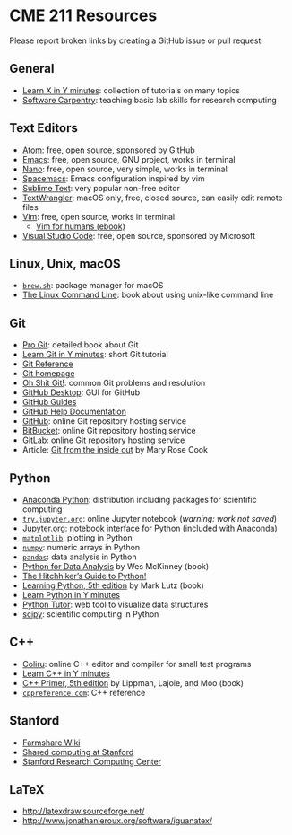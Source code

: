 # CME 211 Resources

Please report broken links by creating a GitHub issue or pull request.

## General

* [Learn X in Y minutes][lxiy]: collection of tutorials on many topics
* [Software Carpentry][software-carpentry]: teaching basic lab skills for research computing

[software-carpentry]: http://software-carpentry.org/
[lxiy]: https://learnxinyminutes.com/

## Text Editors

* [Atom][atom]: free, open source, sponsored by GitHub
* [Emacs][emacs]: free, open source, GNU project, works in terminal
* [Nano][nano]: free, open source, very simple, works in terminal
* [Spacemacs][spacemacs]: Emacs configuration inspired by vim
* [Sublime Text][sublime]: very popular non-free editor
* [TextWrangler][text-wrangler]: macOS only, free, closed source, can easily edit remote files
* [Vim][vim]: free, open source, works in terminal
  * [Vim for humans (ebook)][vim-for-humans]
* [Visual Studio Code][vs-code]: free, open source, sponsored by Microsoft

[atom]: https://atom.io/
[emacs]: https://www.gnu.org/software/emacs/
[nano]: https://www.nano-editor.org/
[spacemacs]: http://spacemacs.org/
[sublime]: https://www.sublimetext.com/
[text-wrangler]: http://www.barebones.com/products/textwrangler/
[vim]: http://www.vim.org/
[vim-for-humans]: https://vimebook.com/en
[vs-code]: https://code.visualstudio.com/

## Linux, Unix, macOS

* [`brew.sh`][homebrew]: package manager for macOS
* [The Linux Command Line][linux-command]: book about using unix-like command line

[homebrew]: http://brew.sh/
[linux-command]: http://linuxcommand.org/

## Git

* [Pro Git][git-book]: detailed book about Git
* [Learn Git in Y minutes][git-lxiny]: short Git tutorial
* [Git Reference][git-ref]
* [Git homepage][git-scm]
* [Oh Shit Git!][git-shit]: common Git problems and resolution
* [GitHub Desktop][github-desktop]: GUI for GitHub
* [GitHub Guides][github-guides]
* [GitHub Help Documentation][github-help]
* [GitHub][github]: online Git repository hosting service
* [BitBucket][bitbucket]: online Git repository hosting service
* [GitLab][gitlab]: online Git repository hosting service
* Article: [Git from the inside out](https://codewords.recurse.com/issues/two/git-from-the-inside-out) by Mary Rose Cook

[git-book]: https://git-scm.com/book/en/v2
[git-lxiny]: https://learnxinyminutes.com/docs/git/
[git-ref]: http://gitref.org/
[git-scm]: https://git-scm.com/
[git-shit]: http://ohshitgit.com/
[github-desktop]: https://desktop.github.com/
[github-guides]: https://guides.github.com/
[github-help]: https://help.github.com/
[github]: https://github.com/
[bitbucket]: https://bitbucket.org/
[gitlab]: https://about.gitlab.com/

## Python

* [Anaconda Python][anaconda]: distribution including packages for scientific computing
* [`try.jupyter.org`][jupyter-try]: online Jupyter notebook (*warning: work not saved*)
* [Jupyter.org][jupyter]: notebook interface for Python (included with Anaconda)
* [`matplotlib`][matplotlib]: plotting in Python
* [`numpy`][numpy]: numeric arrays in Python
* [`pandas`][pandas]: data analysis in Python
* [Python for Data Analysis][py-data] by Wes McKinney (book)
* [The Hitchhiker’s Guide to Python!][py-hitchhiker]
* [Learning Python, 5th edition][py-learing] by Mark Lutz (book)
* [Learn Python in Y minutes][py-lxiy]
* [Python Tutor][py-tutor]: web tool to visualize data structures
* [scipy][scipy]: scientific computing in Python

[anaconda]: https://www.continuum.io/downloads
[jupyter-try]: https://try.jupyter.org/
[jupyter]: http://jupyter.org/index.html
[matplotlib]: http://matplotlib.org/
[numpy]: http://numpy.org/
[pandas]: http://pandas.pydata.org/
[py-data]: http://proquest.safaribooksonline.com/9781449323592?uicode=stanford
[py-hitchhiker]: http://docs.python-guide.org/
[py-learing]: http://proquest.safaribooksonline.com/9781449355722?uicode=stanford
[py-lxiy]: https://learnxinyminutes.com/docs/python3/
[py-tutor]: http://www.pythontutor.com/
[scipy]: http://scipy.org/

## C++

* [Coliru][c++-coliru]: online C++ editor and compiler for small test programs
* [Learn C++ in Y minutes][c++-lxiy]
* [C++ Primer, 5th edition][c++-primer] by Lippman, Lajoie, and Moo (book)
* [`cppreference.com`][c++-ref]: C++ reference

[c++-coliru]: http://coliru.stacked-crooked.com/
[c++-lxiy]: https://learnxinyminutes.com/docs/c++/
[c++-primer]: http://proquest.safaribooksonline.com/9780133053043
[c++-ref]: http://en.cppreference.com/w/

## Stanford

* [Farmshare Wiki][farmshare-wiki]
* [Shared computing at Stanford][shared-computing]
* [Stanford Research Computing Center][research-computing]

[farmshare-wiki]: https://web.stanford.edu/group/farmshare/cgi-bin/wiki/index.php/Main_Page
[shared-computing]: https://uit.stanford.edu/service/sharedcomputing
[research-computing]: https://srcc.stanford.edu/

## LaTeX

* <http://latexdraw.sourceforge.net/>
* <http://www.jonathanleroux.org/software/iguanatex/>

